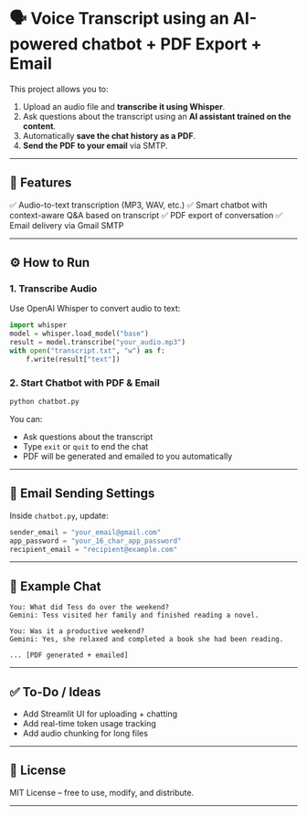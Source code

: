 # 🗣️ Voice Transcript using an AI-powered chatbot + PDF Export + Email

This project allows you to:

1. Upload an audio file and **transcribe it using Whisper**.
2. Ask questions about the transcript using an **AI assistant trained on the content**.
3. Automatically **save the chat history as a PDF**.
4. **Send the PDF to your email** via SMTP.

---

## 🚀 Features

✅ Audio-to-text transcription (MP3, WAV, etc.)
✅ Smart chatbot with context-aware Q&A based on transcript
✅ PDF export of conversation
✅ Email delivery via Gmail SMTP

---


## ⚙️ How to Run

### 1. Transcribe Audio

Use OpenAI Whisper to convert audio to text:

```python
import whisper
model = whisper.load_model("base")
result = model.transcribe("your_audio.mp3")
with open("transcript.txt", "w") as f:
    f.write(result["text"])
```

### 2. Start Chatbot with PDF & Email

```bash
python chatbot.py
```

You can:

* Ask questions about the transcript
* Type `exit` or `quit` to end the chat
* PDF will be generated and emailed to you automatically

---

## 📧 Email Sending Settings

Inside `chatbot.py`, update:

```python
sender_email = "your_email@gmail.com"
app_password = "your_16_char_app_password"
recipient_email = "recipient@example.com"
```

---

## 🧠 Example Chat

```
You: What did Tess do over the weekend?
Gemini: Tess visited her family and finished reading a novel.

You: Was it a productive weekend?
Gemini: Yes, she relaxed and completed a book she had been reading.

... [PDF generated + emailed]
```

---

## ✅ To-Do / Ideas

* Add Streamlit UI for uploading + chatting
* Add real-time token usage tracking
* Add audio chunking for long files

---

## 📃 License

MIT License – free to use, modify, and distribute.

---
